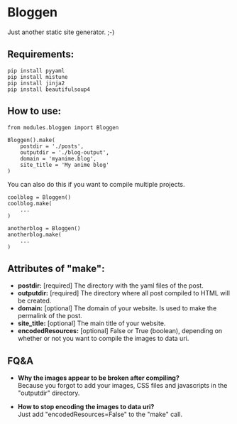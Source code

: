 # Bloggen

Just another static site generator. ;-)

## Requirements:

    pip install pyyaml   
    pip install mistune   
    pip install jinja2   
    pip install beautifulsoup4   

## How to use:

    from modules.bloggen import Bloggen

    Bloggen().make(
        postdir = './posts', 
        outputdir = './blog-output',
        domain = 'myanime.blog',
        site_title = 'My anime blog'
    )

You can also do this if you want to compile multiple projects.

    coolblog = Bloggen()
    coolblog.make(
        ...
    )

    anotherblog = Bloggen()
    anotherblog.make(
        ...
    )

## Attributes of "make":  

- **postdir:** [required] The directory with the yaml files of the post.
- **outputdir:** [required] The directory where all post compiled to HTML will be created.
- **domain:** [optional] The domain of your website. Is used to make the permalink of the post.
- **site_title:** [optional] The main title of your website.
- **encodedResources:** [optional] False or True (boolean), depending on whether or not you want to compile the images to data uri.

## FQ&A
- **Why the images appear to be broken after compiling?**   
Because you forgot to add your images, CSS files and javascripts in the "outputdir" directory.

- **How to stop encoding the images to data uri?**  
Just add "encodedResources=False" to the "make" call.


